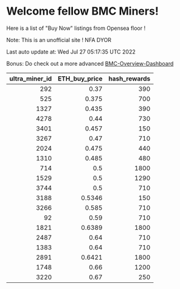 # Welcome fellow BMC Miners!
Here is a list of "Buy Now" listings from Opensea floor !

Note: This is an unofficial site ! NFA DYOR

Last auto update at: Wed Jul 27 05:17:35 UTC 2022

Bonus: Do check out a more advanced [BMC-Overview-Dashboard](https://dune.com/defifunk/BMC-Overview-Dashboard)


|   ultra_miner_id |   ETH_buy_price |   hash_rewards |
|-----------------:|----------------:|---------------:|
|              292 |          0.37   |            390 |
|              525 |          0.375  |            700 |
|             1327 |          0.435  |            390 |
|             4278 |          0.44   |            730 |
|             3401 |          0.457  |            150 |
|             3267 |          0.47   |            710 |
|             2024 |          0.475  |            440 |
|             1310 |          0.485  |            480 |
|              714 |          0.5    |           1800 |
|             1529 |          0.5    |           1290 |
|             3744 |          0.5    |            710 |
|             3188 |          0.5346 |            150 |
|             3266 |          0.585  |            710 |
|               92 |          0.59   |            710 |
|             1821 |          0.6389 |           1800 |
|             2487 |          0.64   |            710 |
|             1383 |          0.64   |            710 |
|             2891 |          0.6421 |           1800 |
|             1748 |          0.66   |           1200 |
|             3220 |          0.67   |            250 |